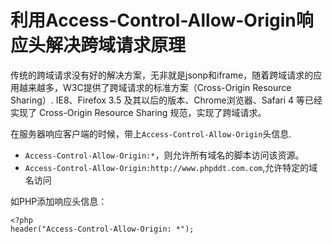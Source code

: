 # 利用Access-Control-Allow-Origin响应头解决跨域请求原理

传统的跨域请求没有好的解决方案，无非就是jsonp和iframe，随着跨域请求的应用越来越多，W3C提供了跨域请求的标准方案（Cross-Origin Resource Sharing）.
IE8、Firefox 3.5 及其以后的版本、Chrome浏览器、Safari 4 等已经实现了 Cross-Origin Resource Sharing 规范，实现了跨域请求。

在服务器响应客户端的时候，带上`Access-Control-Allow-Origin`头信息.

 - `Access-Control-Allow-Origin:*`，则允许所有域名的脚本访问该资源。
 - `Access-Control-Allow-Origin:http://www.phpddt.com.com`,允许特定的域名访问

如PHP添加响应头信息：

    <?php
    header("Access-Control-Allow-Origin: *");